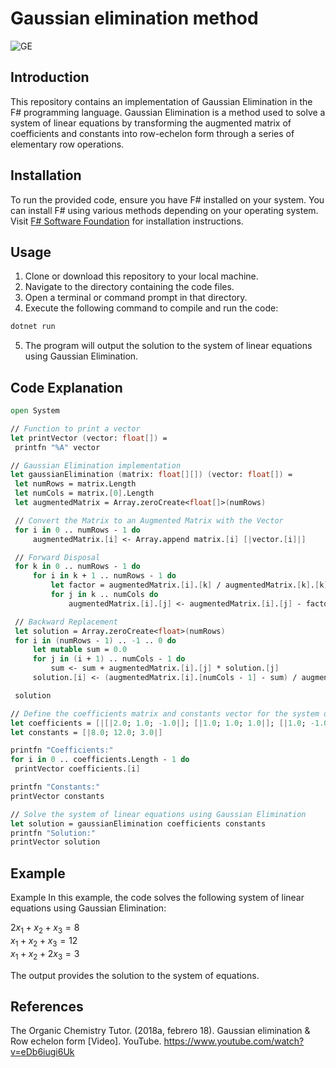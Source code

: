 # Gaussian elimination method

![GE](https://wikimedia.org/api/rest_v1/media/math/render/svg/8d03fa3a15cf393ba00be5a01e37850c628ca4c3)

## Introduction
This repository contains an implementation of Gaussian Elimination in the F# programming language. Gaussian Elimination is a method used to solve a system of linear equations by transforming the augmented matrix of coefficients and constants into row-echelon form through a series of elementary row operations.

## Installation
To run the provided code, ensure you have F# installed on your system. You can install F# using various methods depending on your operating system. Visit [F# Software Foundation](https://fsharp.org/use/) for installation instructions.

## Usage
1. Clone or download this repository to your local machine.
2. Navigate to the directory containing the code files.
3. Open a terminal or command prompt in that directory.
4. Execute the following command to compile and run the code:

```bash
dotnet run
```

5. The program will output the solution to the system of linear equations using Gaussian Elimination.

## Code Explanation
```fsharp
open System

// Function to print a vector
let printVector (vector: float[]) =
 printfn "%A" vector

// Gaussian Elimination implementation
let gaussianElimination (matrix: float[][]) (vector: float[]) =
 let numRows = matrix.Length
 let numCols = matrix.[0].Length
 let augmentedMatrix = Array.zeroCreate<float[]>(numRows)

 // Convert the Matrix to an Augmented Matrix with the Vector
 for i in 0 .. numRows - 1 do
     augmentedMatrix.[i] <- Array.append matrix.[i] [|vector.[i]|]

 // Forward Disposal
 for k in 0 .. numRows - 1 do
     for i in k + 1 .. numRows - 1 do
         let factor = augmentedMatrix.[i].[k] / augmentedMatrix.[k].[k]
         for j in k .. numCols do
             augmentedMatrix.[i].[j] <- augmentedMatrix.[i].[j] - factor * augmentedMatrix.[k].[j]

 // Backward Replacement
 let solution = Array.zeroCreate<float>(numRows)
 for i in (numRows - 1) .. -1 .. 0 do
     let mutable sum = 0.0
     for j in (i + 1) .. numCols - 1 do
         sum <- sum + augmentedMatrix.[i].[j] * solution.[j]
     solution.[i] <- (augmentedMatrix.[i].[numCols - 1] - sum) / augmentedMatrix.[i].[i]

 solution

// Define the coefficients matrix and constants vector for the system of linear equations
let coefficients = [|[|2.0; 1.0; -1.0|]; [|1.0; 1.0; 1.0|]; [|1.0; -1.0; 2.0|]|]
let constants = [|8.0; 12.0; 3.0|]

printfn "Coefficients:" 
for i in 0 .. coefficients.Length - 1 do
 printVector coefficients.[i]

printfn "Constants:"
printVector constants

// Solve the system of linear equations using Gaussian Elimination
let solution = gaussianElimination coefficients constants
printfn "Solution:"
printVector solution
```

## Example

Example
In this example, the code solves the following system of linear equations using Gaussian Elimination:

$2x_1 + x_2 + x_3 = 8$ \
$x_1 + x_2 + x_3 = 12$ \
$x_1 + x_2 + 2x_3 = 3$
 
The output provides the solution to the system of equations.

## References

The Organic Chemistry Tutor. (2018a, febrero 18). Gaussian elimination & Row echelon form [Video]. YouTube. https://www.youtube.com/watch?v=eDb6iugi6Uk

